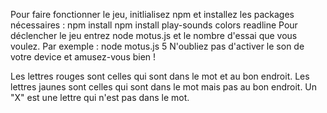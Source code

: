 Pour faire fonctionner le jeu, initlialisez npm et  installez les packages nécessaires :
npm install
npm install play-sounds colors readline
Pour déclencher le jeu entrez node motus.js et le nombre d'essai que vous voulez. Par exemple :
node motus.js 5
N'oubliez pas d'activer le son de votre device et amusez-vous bien !

Les lettres rouges sont celles qui sont dans le mot et au bon endroit.
Les lettres jaunes sont celles qui sont dans le mot mais pas au bon endroit.
Un "X" est une lettre qui n'est pas dans le mot. 
